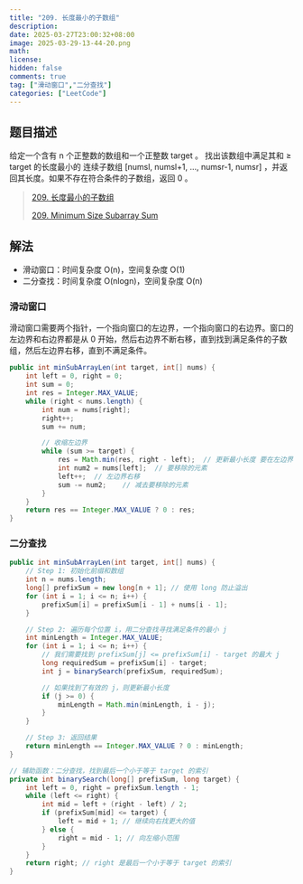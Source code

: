 ```yaml
---
title: "209. 长度最小的子数组"
description: 
date: 2025-03-27T23:00:32+08:00
image: 2025-03-29-13-44-20.png
math: 
license: 
hidden: false
comments: true
tag: ["滑动窗口","二分查找"]
categories: ["LeetCode"]
---
```


## 题目描述
给定一个含有 n 个正整数的数组和一个正整数 target 。
找出该数组中满足其和 ≥ target 的长度最小的 连续子数组 [numsl, numsl+1, ..., numsr-1, numsr] ，并返回其长度。如果不存在符合条件的子数组，返回 0 。

> [209. 长度最小的子数组](https://leetcode.cn/problems/minimum-size-subarray-sum/)
> 
> [209. Minimum Size Subarray Sum](https://leetcode.com/problems/minimum-size-subarray-sum/)

## 解法

- 滑动窗口：时间复杂度 O(n)，空间复杂度 O(1)
- 二分查找：时间复杂度 O(nlogn)，空间复杂度 O(n)

### 滑动窗口

滑动窗口需要两个指针，一个指向窗口的左边界，一个指向窗口的右边界。窗口的左边界和右边界都是从 0 开始，然后右边界不断右移，直到找到满足条件的子数组，然后左边界右移，直到不满足条件。

```java
public int minSubArrayLen(int target, int[] nums) {
    int left = 0, right = 0;
    int sum = 0;
    int res = Integer.MAX_VALUE;
    while (right < nums.length) {
        int num = nums[right];
        right++;
        sum += num;

        // 收缩左边界
        while (sum >= target) {
            res = Math.min(res, right - left);  // 更新最小长度 要在左边界收缩之前更新最小长度
            int num2 = nums[left];  // 要移除的元素
            left++;  // 左边界右移
            sum -= num2;    // 减去要移除的元素
        }
    }
    return res == Integer.MAX_VALUE ? 0 : res;
}
```

### 二分查找

```java
public int minSubArrayLen(int target, int[] nums) {
    // Step 1: 初始化前缀和数组
    int n = nums.length;
    long[] prefixSum = new long[n + 1]; // 使用 long 防止溢出
    for (int i = 1; i <= n; i++) {
        prefixSum[i] = prefixSum[i - 1] + nums[i - 1];
    }

    // Step 2: 遍历每个位置 i，用二分查找寻找满足条件的最小 j
    int minLength = Integer.MAX_VALUE;
    for (int i = 1; i <= n; i++) {
        // 我们需要找到 prefixSum[j] <= prefixSum[i] - target 的最大 j
        long requiredSum = prefixSum[i] - target;
        int j = binarySearch(prefixSum, requiredSum);

        // 如果找到了有效的 j，则更新最小长度
        if (j >= 0) {
            minLength = Math.min(minLength, i - j);
        }
    }

    // Step 3: 返回结果
    return minLength == Integer.MAX_VALUE ? 0 : minLength;
}

// 辅助函数：二分查找，找到最后一个小于等于 target 的索引
private int binarySearch(long[] prefixSum, long target) {
    int left = 0, right = prefixSum.length - 1;
    while (left <= right) {
        int mid = left + (right - left) / 2;
        if (prefixSum[mid] <= target) {
            left = mid + 1; // 继续向右找更大的值
        } else {
            right = mid - 1; // 向左缩小范围
        }
    }
    return right; // right 是最后一个小于等于 target 的索引
}
```